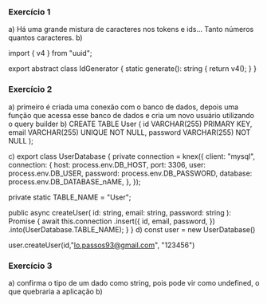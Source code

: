 ### Exercício 1

a) Há uma grande mistura de caracteres nos tokens e ids... Tanto números quantos caracteres.
b)

import { v4 } from "uuid";

export abstract class IdGenerator {
  static generate(): string {
    return v4();
  }
}

### Exercício 2

a) primeiro é criada uma conexão com o banco de dados, depois uma função que acessa esse banco de dados e cria um novo usuário utilizando o query builder
b) CREATE TABLE User (
id VARCHAR(255) PRIMARY KEY,
email VARCHAR(255) UNIQUE NOT NULL,
password VARCHAR(255) NOT NULL
);

c) export class UserDatabase {
  private connection = knex({
    client: "mysql",
    connection: {
      host: process.env.DB_HOST,
      port: 3306,
      user: process.env.DB_USER,
      password: process.env.DB_PASSWORD,
      database: process.env.DB_DATABASE_nAME,
    },
  });



  private static TABLE_NAME = "User";

  public async createUser(
    id: string,
    email: string,
    password: string
  ): Promise<any> {
    await this.connection
      .insert({
        id,
        email,
        password,
      })
      .into(UserDatabase.TABLE_NAME);
  }
}
d) const user = new UserDatabase()

user.createUser(id,"lo.passos93@gmail.com", "123456")

### Exercício 3

a) confirma o tipo de um dado como string, pois pode vir como undefined, o que quebraria a aplicação
b) 